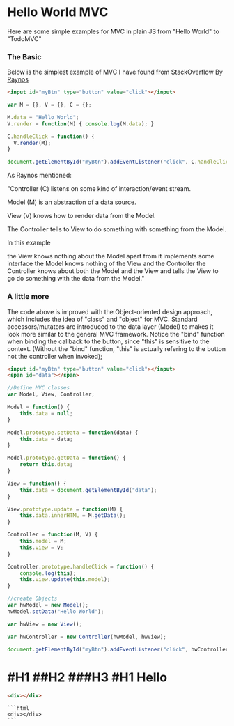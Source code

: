 Hello World MVC
=====================
Here are some simple examples for MVC in plain JS from "Hello World" to "TodoMVC"

### The Basic
Below is the simplest example of MVC I have found from StackOverflow By [Raynos](http://stackoverflow.com/questions/8497833/hello-world-in-mvc-pattern)

```html
<input id="myBtn" type="button" value="click"></input>
```

```javascript
var M = {}, V = {}, C = {};

M.data = "Hello World";
V.render = function(M) { console.log(M.data); }

C.handleClick = function() {
  V.render(M);
}

document.getElementById("myBtn").addEventListener("click", C.handleClick);
```
As Raynos mentioned:

"Controller (C) listens on some kind of interaction/event stream.

Model (M) is an abstraction of a data source.

View (V) knows how to render data from the Model.

The Controller tells to View to do something with something from the Model.

In this example

the View knows nothing about the Model apart from it implements some interface
the Model knows nothing of the View and the Controller
the Controller knows about both the Model and the View and tells the View to go do something with the data from the Model."

### A little more
The code above is improved with the Object-oriented design approach, which includes the idea of "class" and "object" for MVC. Standard accessors/mutators are introduced to the data layer (Model) to makes it look more similar to the general MVC framework. Notice the "bind" function when binding the callback to the button, since "this" is sensitive to the context. (Without the "bind" function, "this" is actually refering to the button not the controller when invoked);

```html
<input id="myBtn" type="button" value="click"></input>
<span id="data"></span>
```
```javascript
//Define MVC classes
var Model, View, Controller;

Model = function() {
	this.data = null;
}

Model.prototype.setData = function(data) {
	this.data = data;
}

Model.prototype.getData = function() {
	return this.data;
}

View = function() {
	this.data = document.getElementById("data");
}

View.prototype.update = function(M) {
	this.data.innerHTML = M.getData();
}

Controller = function(M, V) {
	this.model = M;
	this.view = V;
}

Controller.prototype.handleClick = function() {
	console.log(this);
	this.view.update(this.model);
}

//create Objects
var hwModel = new Model();
hwModel.setData("Hello World");

var hwView = new View();

var hwController = new Controller(hwModel, hwView);

document.getElementById("myBtn").addEventListener("click", hwController.handleClick.bind(hwController));
```

#H1
##H2
###H3
#H1
Hello
=======
```html
<div></div>
```
	```html
	<div></div>
	```

